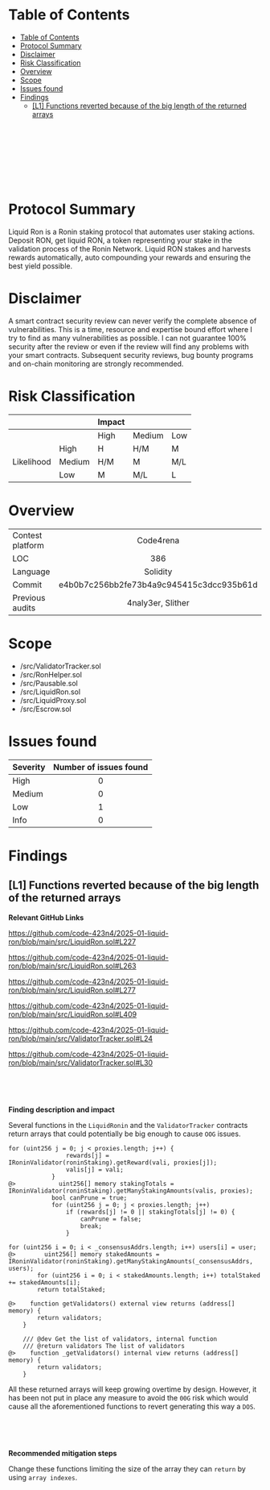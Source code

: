 <!--
---
title: Security Review Report
author: 4th05
date: February 4, 2025
header-includes:
  - \usepackage{titling}
  - \usepackage{graphicx}
---

\begin{titlepage}
    \centering
    \begin{figure}[h]
        \centering
        \includegraphics[width=0.5\textwidth]{logo.pdf} 
    \end{figure}
    \vspace*{2cm}
    {\Huge\bfseries 4th05\par}
    \vspace{3cm}
    {\Huge Liquid RON\par} 
    \vspace{0.5cm}
    {\Huge\itshape Security Review Report\par}
    \vfill
    {\Large \ 4 February 2025\par}
\end{titlepage}

\maketitle
CANCEL THIS LINE AND THE FIRST ONE TO TO ABOLISH NOTES AND GET PDF FILE -->




<!-- Your report starts here! -->

<!-- Prepared by: [4th05](https://x.com/0x4th05)
Lead Auditors:  
- xxxxxxx
\begin{flushright}...\end{flushright}
-->

# Table of Contents

- [Table of Contents](#table-of-contents)
- [Protocol Summary](#protocol-summary)
- [Disclaimer](#disclaimer)
- [Risk Classification](#risk-classification)
- [Overview](#overview)
- [Scope](#scope)
- [Issues found](#issues-found)
- [Findings](#findings)
  - [\[L1\] Functions reverted because of the big length of the returned arrays](#l1-functions-reverted-because-of-the-big-length-of-the-returned-arrays)

&nbsp;

&nbsp;

&nbsp;

&nbsp;

# Protocol Summary
Liquid Ron is a Ronin staking protocol that automates user staking actions.
Deposit RON, get liquid RON, a token representing your stake in the validation process of the Ronin Network.
Liquid RON stakes and harvests rewards automatically, auto compounding your rewards and ensuring the best yield possible.


# Disclaimer

A smart contract security review can never verify the complete absence of vulnerabilities. This is a time, resource and expertise bound effort where I try to find as many vulnerabilities as possible. I can not guarantee 100% security after the review or even if the review will find any problems with your smart contracts. Subsequent security reviews, bug bounty programs and on-chain monitoring are strongly recommended.



# Risk Classification

|            |        | Impact |        |     |
| ---------- | ------ | ------ | ------ | --- |
|            |        | High   | Medium | Low |
|            | High   | H      | H/M    | M   |
| Likelihood | Medium | H/M    | M      | M/L |
|            | Low    | M      | M/L    | L   |

# Overview 
|                  |                                          |
| ---------------- | :--------------------------------------: |
| Contest platform |                 Code4rena                |
| LOC              |                   386                    |
| Language         |                 Solidity                 |
| Commit           | e4b0b7c256bb2fe73b4a9c945415c3dcc935b61d |
| Previous audits  |          4naly3er, Slither               |


# Scope

 - /src/ValidatorTracker.sol
 - /src/RonHelper.sol
 - /src/Pausable.sol
 - /src/LiquidRon.sol
 - /src/LiquidProxy.sol
 - /src/Escrow.sol



# Issues found

| Severity | Number of issues found |
| :------- | :--------------------: |
| High     |           0            |
| Medium   |           0            |
| Low      |           1            |
| Info     |           0            |


# Findings

## [L1] Functions reverted because of the big length of the returned arrays

**Relevant GitHub Links**

 https://github.com/code-423n4/2025-01-liquid-ron/blob/main/src/LiquidRon.sol#L227

 https://github.com/code-423n4/2025-01-liquid-ron/blob/main/src/LiquidRon.sol#L263

 https://github.com/code-423n4/2025-01-liquid-ron/blob/main/src/LiquidRon.sol#L277

 https://github.com/code-423n4/2025-01-liquid-ron/blob/main/src/LiquidRon.sol#L409

 https://github.com/code-423n4/2025-01-liquid-ron/blob/main/src/ValidatorTracker.sol#L24

 https://github.com/code-423n4/2025-01-liquid-ron/blob/main/src/ValidatorTracker.sol#L30

&nbsp;

&nbsp;


**Finding description and impact**

Several functions in the `LiquidRonin` and the `ValidatorTracker` contracts return arrays that could potentially be big enough to cause `OOG` issues. 

```solidity
for (uint256 j = 0; j < proxies.length; j++) {
                rewards[j] = IRoninValidator(roninStaking).getReward(vali, proxies[j]);
                valis[j] = vali;
            }
@>            uint256[] memory stakingTotals = IRoninValidator(roninStaking).getManyStakingAmounts(valis, proxies);
            bool canPrune = true;
            for (uint256 j = 0; j < proxies.length; j++)
                if (rewards[j] != 0 || stakingTotals[j] != 0) {
                    canPrune = false;
                    break;
                }
```
```solidity
for (uint256 i = 0; i < _consensusAddrs.length; i++) users[i] = user;
@>        uint256[] memory stakedAmounts = IRoninValidator(roninStaking).getManyStakingAmounts(_consensusAddrs, users);
        for (uint256 i = 0; i < stakedAmounts.length; i++) totalStaked += stakedAmounts[i];
        return totalStaked;
```
```solidity
@>    function getValidators() external view returns (address[] memory) {
        return validators;
    }

    /// @dev Get the list of validators, internal function
    /// @return validators The list of validators
@>    function _getValidators() internal view returns (address[] memory) {
        return validators;
    }
```
All these returned arrays will keep growing overtime by design. However, it has been not put in place any measure to avoid the `00G` risk which would cause all the aforementioned functions to revert generating this way a `DOS`. 

&nbsp;

&nbsp;

**Recommended mitigation steps**

Change these functions limiting the size of the array they can `return` by using `array indexes`. 




